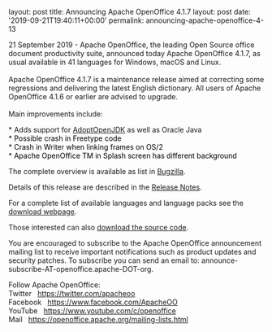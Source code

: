 layout: post
title: Announcing Apache OpenOffice 4.1.7
layout: post
date: '2019-09-21T19:40:11+00:00'
permalink: announcing-apache-openoffice-4-13

<p>21 September 2019 - Apache OpenOffice, the leading Open Source office 
document productivity suite, announced today Apache OpenOffice 4.1.7, as
 usual available in 41 languages for Windows, macOS and Linux.<br /><br />Apache
 OpenOffice 4.1.7 is a maintenance release aimed at correcting some 
regressions and delivering the latest English dictionary. All users of 
Apache OpenOffice 4.1.6 or earlier are advised to upgrade.<br /><br />Main improvements include:</p> 
  <p>* Adds support for <a href="https://adoptopenjdk.net/releases.html" class="external-link" rel="nofollow">AdoptOpenJDK</a> as well as Oracle Java<br />* <span style="color: #000000;">Possible crash in Freetype code</span><br />* <span style="color: #000000;">Crash in Writer when linking frames on OS/2</span><br />* <span style="color: #000000;">Apache OpenOffice TM in Splash screen has different background</span></p>
  <p> </p>The complete overview is available as list in <a title="Bugzilla" target="_blank" href="https://bz.apache.org/ooo/buglist.cgi?list_id=233429&amp;query_format=advanced&amp;resolution=FIXED&amp;resolution=FIXED_WITHOUT_CODE&amp;target_milestone=4.1.7">Bugzilla</a>.<br /> 
  <p>Details of this release are described in the <a target="_blank" title="Release Notes" href="https://cwiki.apache.org/confluence/display/OOOUSERS/AOO+4.1.7+Release+Notes">Release Notes</a>. <br /></p> 
  <p>For a complete list of available languages and language packs see the <a title="Apache OpenOffice - Official download" target="_blank" href="https://www.openoffice.org/download/">download webpage</a>.</p> 
  <p>Those interested can also <a title="Apache OpenOffice - Source code" target="_blank" href="https://openoffice.apache.org/downloads.html">download the source code</a>.</p> 
  <p>You
 are encouraged to subscribe to the Apache OpenOffice announcement 
mailing list to receive important notifications such as product updates 
and security patches. To subscribe you can send an email to: announce-subscribe-AT-openoffice.apache-DOT-org.</p> 
   
  Follow Apache OpenOffice:<br />Twitter&nbsp;&nbsp; <a href="https://twitter.com/apacheoo" title="Apache OpenOffice @Twitter">https://twitter.com/apacheoo</a><br />Facebook&nbsp;&nbsp; <a href="https://www.facebook.com/ApacheOO" title="Apache OpenOffice @ Facebook">https://www.facebook.com/ApacheOO</a><br />YouTube&nbsp;&nbsp; <a href="https://www.youtube.com/c/openoffice" title="Apache OpenOffice @ YouTube">https://www.youtube.com/c/openoffice</a><br />Mail&nbsp;&nbsp; <a title="Mail" href="https://openoffice.apache.org/mailing-lists.html">https://openoffice.apache.org/mailing-lists.html</a>
